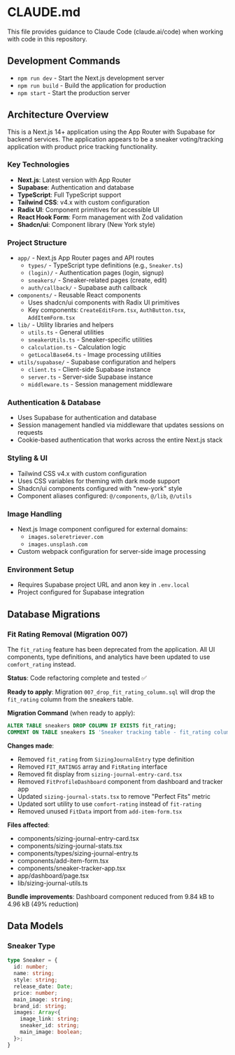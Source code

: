 # CLAUDE.md

This file provides guidance to Claude Code (claude.ai/code) when working with code in this repository.

## Development Commands

- `npm run dev` - Start the Next.js development server
- `npm run build` - Build the application for production
- `npm start` - Start the production server

## Architecture Overview

This is a Next.js 14+ application using the App Router with Supabase for backend services. The application appears to be a sneaker voting/tracking application with product price tracking functionality.

### Key Technologies
- **Next.js**: Latest version with App Router
- **Supabase**: Authentication and database
- **TypeScript**: Full TypeScript support
- **Tailwind CSS**: v4.x with custom configuration
- **Radix UI**: Component primitives for accessible UI
- **React Hook Form**: Form management with Zod validation
- **Shadcn/ui**: Component library (New York style)

### Project Structure
- `app/` - Next.js App Router pages and API routes
  - `types/` - TypeScript type definitions (e.g., `Sneaker.ts`)
  - `(login)/` - Authentication pages (login, signup)
  - `sneakers/` - Sneaker-related pages (create, edit)
  - `auth/callback/` - Supabase auth callback
- `components/` - Reusable React components
  - Uses shadcn/ui components with Radix UI primitives
  - Key components: `CreateEditForm.tsx`, `AuthButton.tsx`, `AddItemForm.tsx`
- `lib/` - Utility libraries and helpers
  - `utils.ts` - General utilities
  - `sneakerUtils.ts` - Sneaker-specific utilities
  - `calculation.ts` - Calculation logic
  - `getLocalBase64.ts` - Image processing utilities
- `utils/supabase/` - Supabase configuration and helpers
  - `client.ts` - Client-side Supabase instance
  - `server.ts` - Server-side Supabase instance
  - `middleware.ts` - Session management middleware

### Authentication & Database
- Uses Supabase for authentication and database
- Session management handled via middleware that updates sessions on requests
- Cookie-based authentication that works across the entire Next.js stack

### Styling & UI
- Tailwind CSS v4.x with custom configuration
- Uses CSS variables for theming with dark mode support
- Shadcn/ui components configured with "new-york" style
- Component aliases configured: `@/components`, `@/lib`, `@/utils`

### Image Handling
- Next.js Image component configured for external domains:
  - `images.soleretriever.com`
  - `images.unsplash.com`
- Custom webpack configuration for server-side image processing

### Environment Setup
- Requires Supabase project URL and anon key in `.env.local`
- Project configured for Supabase integration

## Database Migrations

### Fit Rating Removal (Migration 007)
The `fit_rating` feature has been deprecated from the application. All UI components, type definitions, and analytics have been updated to use `comfort_rating` instead.

**Status**: Code refactoring complete and tested ✅

**Ready to apply**: Migration `007_drop_fit_rating_column.sql` will drop the `fit_rating` column from the sneakers table.

**Migration Command** (when ready to apply):
```sql
ALTER TABLE sneakers DROP COLUMN IF EXISTS fit_rating;
COMMENT ON TABLE sneakers IS 'Sneaker tracking table - fit_rating column removed on [date]';
```

**Changes made**:
- Removed `fit_rating` from `SizingJournalEntry` type definition
- Removed `FIT_RATINGS` array and `FitRating` interface
- Removed fit display from `sizing-journal-entry-card.tsx`
- Removed `FitProfileDashboard` component from dashboard and tracker app
- Updated `sizing-journal-stats.tsx` to remove "Perfect Fits" metric
- Updated sort utility to use `comfort-rating` instead of `fit-rating`
- Removed unused `FitData` import from `add-item-form.tsx`

**Files affected**:
- components/sizing-journal-entry-card.tsx
- components/sizing-journal-stats.tsx
- components/types/sizing-journal-entry.ts
- components/add-item-form.tsx
- components/sneaker-tracker-app.tsx
- app/dashboard/page.tsx
- lib/sizing-journal-utils.ts

**Bundle improvements**: Dashboard component reduced from 9.84 kB to 4.96 kB (49% reduction)

## Data Models

### Sneaker Type
```typescript
type Sneaker = {
  id: number;
  name: string;
  style: string;
  release_date: Date;
  price: number;
  main_image: string;
  brand_id: string;
  images: Array<{
    image_link: string;
    sneaker_id: string;
    main_image: boolean;
  }>;
}
```